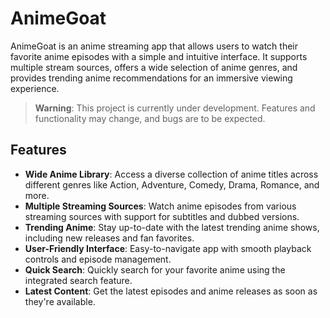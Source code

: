 # AnimeGoat
AnimeGoat is an anime streaming app that allows users to watch their favorite anime episodes with a simple and intuitive interface. It supports multiple stream sources, offers a wide selection of anime genres, and provides trending anime recommendations for an immersive viewing experience.


> **Warning**: This project is currently under development. Features and functionality may change, and bugs are to be expected.


## Features

- **Wide Anime Library**: Access a diverse collection of anime titles across different genres like Action, Adventure, Comedy, Drama, Romance, and more.
- **Multiple Streaming Sources**: Watch anime episodes from various streaming sources with support for subtitles and dubbed versions.
- **Trending Anime**: Stay up-to-date with the latest trending anime shows, including new releases and fan favorites.
- **User-Friendly Interface**: Easy-to-navigate app with smooth playback controls and episode management.
- **Quick Search**: Quickly search for your favorite anime using the integrated search feature.
- **Latest Content**: Get the latest episodes and anime releases as soon as they're available.
